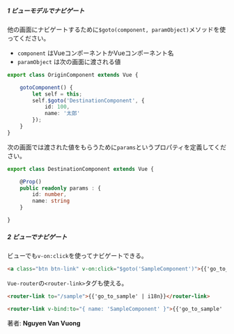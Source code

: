 ##### 1 ビューモデルでナビゲート

他の画面にナビゲートするために`$goto(component, paramObject)`メソッドを使ってください。
- `component` はVueコンポーネントかVueコンポーネント名
- `paramObject` は次の画面に渡される値

```typescript
export class OriginComponent extends Vue {

    gotoComponent() {
        let self = this;
        self.$goto('DestinationComponent', { 
            id: 100, 
            name: '太郎'
        });
    }
}
```
次の画面では渡された値をもらうために`params`というプロパティを定義してください。
``` typescript
export class DestinationComponent extends Vue {

    @Prop()
    public readonly params : {
        id: number,
        name: string
    }

}
```
##### 2 ビューでナビゲート

ビューでも`v-on:click`を使ってナビゲートできる。

```html
<a class="btn btn-link" v-on:click="$goto('SampleComponent')">{{'go_to_sample' | i18n}}</a>
```

`Vue-router`の`<router-link>`タグも使える。

```html
<router-link to="/sample">{{'go_to_sample' | i18n}}</router-link>

<router-link v-bind:to="{ name: 'SampleComponent' }">{{'go_to_sample' | i18n}}</router-link>
```

著者: **Nguyen Van Vuong**